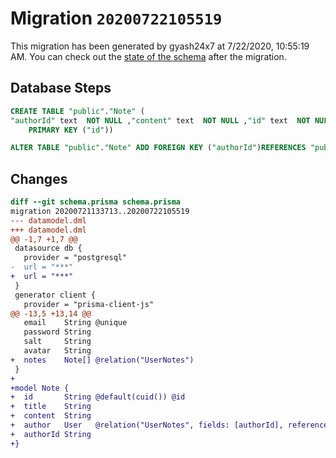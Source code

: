 # Migration `20200722105519`

This migration has been generated by gyash24x7 at 7/22/2020, 10:55:19 AM.
You can check out the [state of the schema](./schema.prisma) after the migration.

## Database Steps

```sql
CREATE TABLE "public"."Note" (
"authorId" text  NOT NULL ,"content" text  NOT NULL ,"id" text  NOT NULL ,"title" text  NOT NULL ,
    PRIMARY KEY ("id"))

ALTER TABLE "public"."Note" ADD FOREIGN KEY ("authorId")REFERENCES "public"."User"("id") ON DELETE CASCADE  ON UPDATE CASCADE
```

## Changes

```diff
diff --git schema.prisma schema.prisma
migration 20200721133713..20200722105519
--- datamodel.dml
+++ datamodel.dml
@@ -1,7 +1,7 @@
 datasource db {
   provider = "postgresql"
-  url = "***"
+  url = "***"
 }
 generator client {
   provider = "prisma-client-js"
@@ -13,5 +13,14 @@
   email    String @unique
   password String
   salt     String
   avatar   String
+  notes    Note[] @relation("UserNotes")
 }
+
+model Note {
+  id       String @default(cuid()) @id
+  title    String
+  content  String
+  author   User   @relation("UserNotes", fields: [authorId], references: [id])
+  authorId String
+}
```


